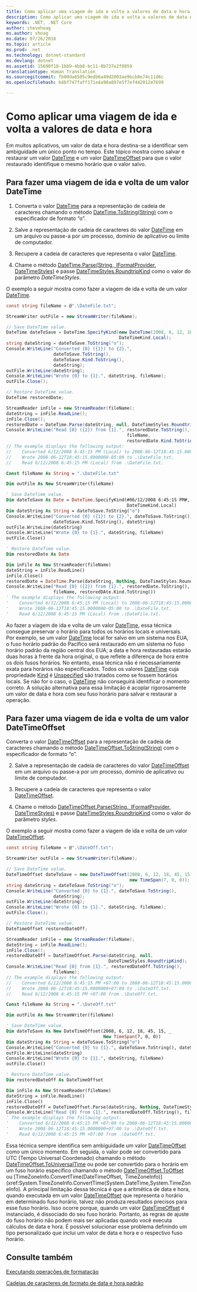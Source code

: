 ```yaml
---
title: Como aplicar uma viagem de ida e volta a valores de data e hora
description: Como aplicar uma viagem de ida e volta a valores de data e hora
keywords: .NET, .NET Core
author: stevehoag
ms.author: shoag
ms.date: 07/26/2016
ms.topic: article
ms.prod: .net
ms.technology: dotnet-standard
ms.devlang: dotnet
ms.assetid: 15690f18-1bb9-4bb8-bc11-0b737e2f0859
translationtype: Human Translation
ms.sourcegitcommit: fb00da6505c9edb6a49d2003ae9bcb8e74c11d6c
ms.openlocfilehash: b4bf747faff171e4a90a897e5f7ef442012e7699

---
```


# <a name="how-to-round-trip-date-and-time-values"></a>Como aplicar uma viagem de ida e volta a valores de data e hora

Em muitos aplicativos, um valor de data e hora destina-se a identificar sem ambiguidade um único ponto no tempo. Este tópico mostra como salvar e restaurar um valor [DateTime](xref:System.DateTime) e um valor [DateTimeOffset](xref:System.DateTimeOffset) para que o valor restaurado identifique o mesmo horário que o valor salvo.

## <a name="to-round-trip-a-datetime-value"></a>Para fazer uma viagem de ida e volta de um valor DateTime

1. Converta o valor [DateTime](xref:System.DateTime) para a representação de cadeia de caracteres chamando o método [DateTime.ToString(String)](xref:System.DateTime.ToString(System.String)) com o especificador de formato “o”.

2. Salve a representação de cadeia de caracteres do valor [DateTime](xref:System.DateTime) em um arquivo ou passe-a por um processo, domínio de aplicativo ou limite de computador.

3. Recupere a cadeia de caracteres que representa o valor [DateTime](xref:System.DateTime).

4. Chame o método [DateTime.Parse(String, IFormatProvider, DateTimeStyles)](xref:System.DateTime.Parse(System.String,System.IFormatProvider,System.Globalization.DateTimeStyles)) e passe [DateTimeStyles.RoundtripKind](xref:System.Globalization.DateTimeStyles.RoundtripKind) como o valor do parâmetro *DateTimeStyles*.

O exemplo a seguir mostra como fazer a viagem de ida e volta de um valor [DateTime](xref:System.DateTime).

```csharp
const string fileName = @".\DateFile.txt";

StreamWriter outFile = new StreamWriter(fileName);

// Save DateTime value.
DateTime dateToSave = DateTime.SpecifyKind(new DateTime(2008, 6, 12, 18, 45, 15), 
                                           DateTimeKind.Local);
string dateString = dateToSave.ToString("o");      
Console.WriteLine("Converted {0} ({1}) to {2}.", 
                  dateToSave.ToString(), 
                  dateToSave.Kind.ToString(), 
                  dateString);      
outFile.WriteLine(dateString);
Console.WriteLine("Wrote {0} to {1}.", dateString, fileName);
outFile.Close();

// Restore DateTime value.
DateTime restoredDate;

StreamReader inFile = new StreamReader(fileName);
dateString = inFile.ReadLine();
inFile.Close();
restoredDate = DateTime.Parse(dateString, null, DateTimeStyles.RoundtripKind);
Console.WriteLine("Read {0} ({2}) from {1}.", restoredDate.ToString(), 
                                              fileName, 
                                              restoredDate.Kind.ToString());
// The example displays the following output:
//    Converted 6/12/2008 6:45:15 PM (Local) to 2008-06-12T18:45:15.0000000-05:00.
//    Wrote 2008-06-12T18:45:15.0000000-05:00 to .\DateFile.txt.
//    Read 6/12/2008 6:45:15 PM (Local) from .\DateFile.txt.
```

```vb
Const fileName As String = ".\DateFile.txt"

Dim outFile As New StreamWriter(fileName)

' Save DateTime value.
Dim dateToSave As Date = DateTime.SpecifyKind(#06/12/2008 6:45:15 PM#, _
                                              DateTimeKind.Local)
Dim dateString As String = dateToSave.ToString("o")      
Console.WriteLine("Converted {0} ({1}) to {2}.", dateToSave.ToString(), _
                  dateToSave.Kind.ToString(), dateString)      
outFile.WriteLine(dateString)
Console.WriteLine("Wrote {0} to {1}.", dateString, fileName)
outFile.Close()   

' Restore DateTime value.
Dim restoredDate As Date

Dim inFile As New StreamReader(fileName)
dateString = inFile.ReadLine()
inFile.Close()
restoredDate = DateTime.Parse(dateString, Nothing, DateTimeStyles.RoundTripKind)
Console.WriteLine("Read {0} ({2}) from {1}.", restoredDate.ToString(), _
                  fileName, restoredDAte.Kind.ToString())
' The example displays the following output:
'    Converted 6/12/2008 6:45:15 PM (Local) to 2008-06-12T18:45:15.0000000-05:00.
'    Wrote 2008-06-12T18:45:15.0000000-05:00 to .\DateFile.txt.
'    Read 6/12/2008 6:45:15 PM (Local) from .\DateFile.txt.
```

Ao fazer a viagem de ida e volta de um valor [DateTime](xref:System.DateTime), essa técnica consegue preservar o horário para todos os horários locais e universais. Por exemplo, se um valor [DateTime](xref:System.DateTime) local for salvo em um sistema nos EUA, o fuso horário padrão do Pacífico será restaurado em um sistema no fuso horário padrão da região central dos EUA; a data e hora restauradas estarão duas horas à frente da hora original, o que reflete a diferença de hora entre os dois fusos horários. No entanto, essa técnica não é necessariamente exata para horários não especificados. Todos os valores [DateTime](xref:System.DateTime) cuja propriedade [Kind](xref:System.DateTime.Kind) é [Unspecified](xref:System.DateTimeKind.Unspecified) são tratados como se fossem horários locais. Se não for o caso, o [DateTime](xref:System.DateTime) não conseguirá identificar o momento correto. A solução alternativa para essa limitação é acoplar rigorosamente um valor de data e hora com seu fuso horário para salvar e restaurar a operação.

## <a name="to-round-trip-a-datetimeoffset-value"></a>Para fazer uma viagem de ida e volta de um valor DateTimeOffset

Converta o valor [DateTimeOffset](xref:System.DateTimeOffset) para a representação de cadeia de caracteres chamando o método [DateTimeOffset.ToString(String)](xref:System.DateTimeOffset.ToString(System.String)) com o especificador de formato “o”.

2. Salve a representação de cadeia de caracteres do valor [DateTimeOffset](xref:System.DateTimeOffset) em um arquivo ou passe-a por um processo, domínio de aplicativo ou limite de computador.

3. Recupere a cadeia de caracteres que representa o valor [DateTimeOffset](xref:System.DateTimeOffset).

4. Chame o método [DateTimeOffset.Parse(String, IFormatProvider, DateTimeStyles)](xref:System.DateTimeOffset.Parse(System.String,System.IFormatProvider,System.Globalization.DateTimeStyles)) e passe [DateTimeStyles.RoundtripKind](xref:System.Globalization.DateTimeStyles.RoundtripKind) como o valor do parâmetro *styles*.

O exemplo a seguir mostra como fazer a viagem de ida e volta de um valor [DateTimeOffset](xref:System.DateTimeOffset).

```csharp
const string fileName = @".\DateOff.txt";

StreamWriter outFile = new StreamWriter(fileName);

// Save DateTime value.
DateTimeOffset dateToSave = new DateTimeOffset(2008, 6, 12, 18, 45, 15, 
                                               new TimeSpan(7, 0, 0));
string dateString = dateToSave.ToString("o");      
Console.WriteLine("Converted {0} to {1}.", dateToSave.ToString(), 
                  dateString);      
outFile.WriteLine(dateString);
Console.WriteLine("Wrote {0} to {1}.", dateString, fileName);
outFile.Close();

// Restore DateTime value.
DateTimeOffset restoredDateOff;

StreamReader inFile = new StreamReader(fileName);
dateString = inFile.ReadLine();
inFile.Close();
restoredDateOff = DateTimeOffset.Parse(dateString, null, 
                                       DateTimeStyles.RoundtripKind);
Console.WriteLine("Read {0} from {1}.", restoredDateOff.ToString(), 
                  fileName);
// The example displays the following output:
//    Converted 6/12/2008 6:45:15 PM +07:00 to 2008-06-12T18:45:15.0000000+07:00.
//    Wrote 2008-06-12T18:45:15.0000000+07:00 to .\DateOff.txt.
//    Read 6/12/2008 6:45:15 PM +07:00 from .\DateOff.txt.
```

```vb
Const fileName As String = ".\DateOff.txt"

Dim outFile As New StreamWriter(fileName)

' Save DateTime value.
Dim dateToSave As New DateTimeOffset(2008, 6, 12, 18, 45, 15, _
                                     New TimeSpan(7, 0, 0))
Dim dateString As String = dateToSave.ToString("o")      
Console.WriteLine("Converted {0} to {1}.", dateToSave.ToString(), dateString)      
outFile.WriteLine(dateString)
Console.WriteLine("Wrote {0} to {1}.", dateString, fileName)
outFile.Close()   

' Restore DateTime value.
Dim restoredDateOff As DateTimeOffset

Dim inFile As New StreamReader(fileName)
dateString = inFile.ReadLine()
inFile.Close()
restoredDateOff = DateTimeOffset.Parse(dateString, Nothing, DateTimeStyles.RoundTripKind)
Console.WriteLine("Read {0} from {1}.", restoredDateOff.ToString(), fileName)
' The example displays the following output:
'    Converted 6/12/2008 6:45:15 PM +07:00 to 2008-06-12T18:45:15.0000000+07:00.
'    Wrote 2008-06-12T18:45:15.0000000+07:00 to .\DateOff.txt.
'    Read 6/12/2008 6:45:15 PM +07:00 from .\DateOff.txt.
```

Essa técnica sempre identifica sem ambiguidade um valor [DateTimeOffset](xref:System.DateTimeOffset) como um único momento. Em seguida, o valor pode ser convertido para UTC (Tempo Universal Coordenado) chamando o método [DateTimeOffset.ToUniversalTime](xref:System.DateTimeOffset.ToUniversalTime) ou pode ser convertido para o horário em um fuso horário específico chamando o método [DateTimeOffset.ToOffset](xref:System.DateTimeOffset.ToOffset(System.TimeSpan)) ou [TimeZoneInfo.ConvertTime(DateTimeOffset, TimeZoneInfo)](xref:System.TimeZoneInfo.ConvertTime(System.DateTime,System.TimeZoneInfo). A principal limitação dessa técnica é que a aritmética de data e hora, quando executada em um valor [DateTimeOffset](xref:System.DateTimeOffset) que representa o horário em determinado fuso horário, talvez não produza resultados precisos para esse fuso horário. Isso ocorre porque, quando um valor [DateTimeOffset](xref:System.DateTimeOffset) é instanciado, é dissociado do seu fuso horário. Portanto, as regras de ajuste do fuso horário não podem mais ser aplicadas quando você executa cálculos de data e hora. É possível solucionar esse problema definindo um tipo personalizado que inclui um valor de data e hora e o respectivo fuso horário.

## <a name="see-also"></a>Consulte também

[Executando operações de formatação](performing-formatting-operations.md)

[Cadeias de caracteres de formato de data e hora padrão](standard-datetime.md)




<!--HONumber=Nov16_HO5-->


